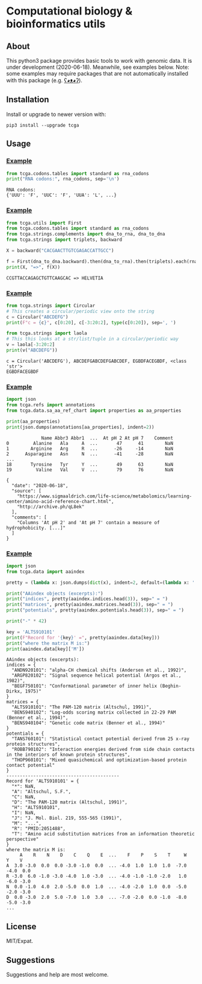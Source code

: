 Computational biology & bioinformatics utils
============================================


## About

This python3 package provides basic tools to work with genomic data.
It is under development (2020-06-18). 
Meanwhile, see examples below.
Note: some examples may require packages 
that are not automatically installed
with this package
(e.g. [ʕ◕ᴥ◕ʔ](https://pandas.pydata.org/)). 


## Installation

Install or upgrade to newer version with:

```shell
pip3 install --upgrade tcga
```


## Usage


### [Example](tcga/examples/00001_codons.py)

```python
from tcga.codons.tables import standard as rna_codons
print("RNA codons:", rna_codons, sep='\n')
```

```
RNA codons:
{'UUU': 'F', 'UUC': 'F', 'UUA': 'L', ...}
```


### [Example](tcga/examples/00002_compose.py)

```python
from tcga.utils import First
from tcga.codons.tables import standard as rna_codons
from tcga.strings.complements import dna_to_rna, dna_to_dna
from tcga.strings import triplets, backward

X = backward("CACGAACTTGTCGAGACCATTGCC")

f = First(dna_to_dna.backward).then(dna_to_rna).then(triplets).each(rna_codons).join(str)
print(X, "=>", f(X))
```

```
CCGTTACCAGAGCTGTTCAAGCAC => HELVETIA
```


### [Example](tcga/examples/00003_circular.py)

```python
from tcga.strings import Circular
# This creates a circular/periodic view onto the string
c = Circular("ABCDEFG")
print(F"c = {c}", c[0:20], c[-3:20:2], type(c[0:20]), sep=', ')

from tcga.strings import laola
# This this looks at a str/list/tuple in a circular/periodic way
v = laola[-3:20:2]
print(v("ABCDEFG"))
```

```
c = Circular('ABCDEFG'), ABCDEFGABCDEFGABCDEF, EGBDFACEGBDF, <class 'str'>
EGBDFACEGBDF
```


### [Example](tcga/examples/00004_aa_properties1.py)

```python
import json
from tcga.refs import annotations
from tcga.data.sa_aa_ref_chart import properties as aa_properties

print(aa_properties)
print(json.dumps(annotations[aa_properties], indent=2))
```

```
             Name Abbr3 Abbr1  ...  At pH 2 At pH 7    Comment
0         Alanine   Ala     A  ...       47      41        NaN
1        Arginine   Arg     R  ...      -26     -14        NaN
2      Asparagine   Asn     N  ...      -41     -28        NaN
...
18       Tyrosine   Tyr     Y  ...       49      63        NaN
19         Valine   Val     V  ...       79      76        NaN

{
  "date": "2020-06-18",
  "source": [
    "https://www.sigmaaldrich.com/life-science/metabolomics/learning-center/amino-acid-reference-chart.html",
    "http://archive.ph/qL8ek"
  ],
  "comments": [
    "Columns 'At pH 2' and 'At pH 7' contain a measure of hydrophobicity. [...]"
  ]
}
```


### [Example](tcga/examples/00005_aaindex.py)

```python
import json
from tcga.data import aaindex

pretty = (lambda x: json.dumps(dict(x), indent=2, default=(lambda x: '...')))

print("AAindex objects (excerpts):")
print("indices", pretty(aaindex.indices.head(3)), sep=" = ")
print("matrices", pretty(aaindex.matrices.head(3)), sep=" = ")
print("potentials", pretty(aaindex.potentials.head(3)), sep=" = ")

print("-" * 42)

key = 'ALTS910101'
print(F"Record for '{key}' =", pretty(aaindex.data[key]))
print("where the matrix M is:")
print(aaindex.data[key]['M'])
```

```
AAindex objects (excerpts):
indices = {
  "ANDN920101": "alpha-CH chemical shifts (Andersen et al., 1992)",
  "ARGP820102": "Signal sequence helical potential (Argos et al., 1982)",
  "BEGF750101": "Conformational parameter of inner helix (Beghin-Dirkx, 1975)"
}
matrices = {
  "ALTS910101": "The PAM-120 matrix (Altschul, 1991)",
  "BENS940102": "Log-odds scoring matrix collected in 22-29 PAM (Benner et al., 1994)",
  "BENS940104": "Genetic code matrix (Benner et al., 1994)"
}
potentials = {
  "TANS760101": "Statistical contact potential derived from 25 x-ray protein structures",
  "ROBB790102": "Interaction energies derived from side chain contacts in the interiors of known protein structures",
  "THOP960101": "Mixed quasichemical and optimization-based protein contact potential"
}
------------------------------------------
Record for 'ALTS910101' = {
  "*": NaN,
  "A": "Altschul, S.F.",
  "C": NaN,
  "D": "The PAM-120 matrix (Altschul, 1991)",
  "H": "ALTS910101",
  "I": NaN,
  "J": "J. Mol. Biol. 219, 555-565 (1991)",
  "M": "...",
  "R": "PMID:2051488",
  "T": "Amino acid substitution matrices from an information theoretic perspective"
}
where the matrix M is:
     A    R    N    D    C    Q    E  ...    F    P    S    T     W    Y    V
A  3.0 -3.0  0.0  0.0 -3.0 -1.0  0.0  ... -4.0  1.0  1.0  1.0  -7.0 -4.0  0.0
R -3.0  6.0 -1.0 -3.0 -4.0  1.0 -3.0  ... -4.0 -1.0 -1.0 -2.0   1.0 -6.0 -3.0
N  0.0 -1.0  4.0  2.0 -5.0  0.0  1.0  ... -4.0 -2.0  1.0  0.0  -5.0 -2.0 -3.0
D  0.0 -3.0  2.0  5.0 -7.0  1.0  3.0  ... -7.0 -2.0  0.0 -1.0  -8.0 -5.0 -3.0
...
```



## License

MIT/Expat.


## Suggestions

Suggestions and help are most welcome. 
